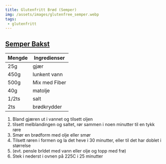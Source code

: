 ```yaml
---
title: Glutenfritt Brød (Semper)
img: /assets/images/glutenfree_semper.webp
tags: 
 - glutenfritt
---
```


## [Semper Bakst](https://www.semperglutenfritt.no/inspirasjon-fakta/bake-med-jonas)

Mengde | Ingredienser
---    | ---
25g    | gjær
450g   | lunkent vann
500g   | Mix med Fiber
40g    | matolje
1/2ts  | salt
2ts    | brødkrydder

1. Bland gjæren ut i vannet og tilsett oljen
2. tilsett melblandingen og saltet, rør sammen i noen minutter til en tykk røre
3. Smør en brødform med olje eller smør
4. Tilsett røren i formen og la det heve i 30 minutter, eller til det har doblet i størrelse
5. (evt. pensle brldet med vann eller olje og topp med frø)
6. Stek i nederst i ovnen på 225C i 25 minutter
